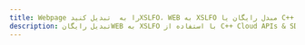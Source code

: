 ---title: Webpage را به  تبدیل کنیدXSLFO، WEB به XSLFO مبدل رایگان یا C++ SDKdescription: تبدیل رایگانWEB به XSLFO با استفاده از C++ Cloud APIs & SDK همچنین اسناد PDF را در Cloud ایجاد، ویرایش و رندر کنید.---
